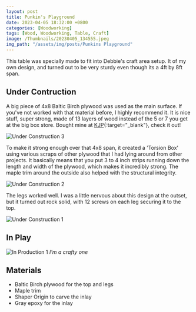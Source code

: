 ```yaml
---
layout: post
title: Punkin's Playground
date: 2023-04-05 18:32:00 +0800
categories: [Woodworking]
tags: [Wood, Woodworking, Table, Craft]
image: /Thumbnails/20230405_134555.jpeg
img_path: "/assets/img/posts/Punkins Playground"
---
```


This table was specially made to fit into Debbie's craft area setup.  It of my own design, and turned out to be very sturdy even though its a 4ft by 8ft span.

## Under Contruction

A big piece of 4x8 Baltic Birch plywood was used as the main surface.  If you've not worked with that material before, I highly recommend it.  It is nice stuff, super strong, made of 13 layers of wood instead of the 5 or 7 you get at the big box store.  Bought mine at [KJP]{:target="_blank"}, check it out! 

![Under Construction 3][Under Construction 3]

To make it strong enough over that 4x8 span, it created a 'Torsion Box' using various scraps of other plywood that I had lying around from other projects.  It basically means that you put 3 to 4 inch strips running down the length and width of the plywood, which makes it incredibly strong.  The maple trim around the outside also helped with the structural integrity.

![Under Construction 2][Under Construction 2]

The legs worked well.  I was a little nervous about this design at the outset, but it turned out rock solid, with 12 screws on each leg securing it to the top.

![Under Construction 1][Under Construction 1]

## In Play

![In Production 1][In Production 1]
_I'm a crafty one_

## Materials

- Baltic Birch plywood for the top and legs
- Maple trim
- Shaper Origin to carve the inlay
- Gray epoxy for the inlay

[Under Construction 1]: IMG_0558.jpeg
[Under Construction 2]: IMG_0559.jpeg
[Under Construction 3]: IMG_0560.jpeg
[In Production 1]: 20230405_134555.jpeg
[KJP]: https://www.kjpselecthardwoods.com/pages/baltic-birch-plywood
